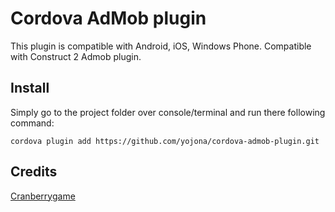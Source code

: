 Cordova AdMob plugin
====================
This plugin is compatible with Android, iOS, Windows Phone. Compatible with Construct 2 Admob plugin.


## Install ##
Simply go to the project folder over console/terminal and run there following command:

```
cordova plugin add https://github.com/yojona/cordova-admob-plugin.git
```

## Credits ##
[Cranberrygame](https://github.com/cranberrygame/phonegap-plugin-ad-admob)
